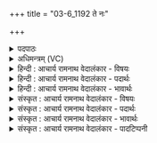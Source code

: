 +++
title = "03-6_1192 ते नः"

+++
<details><summary>पदपाठः</summary>

ते꣢। नः꣣। सहस्रि꣡ण꣢म्। र꣣यि꣢म्। प꣡व꣢꣯न्ताम्। आ। सु꣣वी꣡र्य꣢म्। सु꣣। वी꣡र्य꣢꣯म्। स्वा꣣नाः꣢। दे꣣वा꣡सः꣢। इ꣡न्द꣢꣯वः। ११९२।
</details>

<details><summary>अधिमन्त्रम् (VC)</summary>

- पवमानः सोमः
- असितः काश्यपो देवलो वा
- गायत्री
- षड्जः
</details>

<details><summary>हिन्दी : आचार्य रामनाथ वेदालंकार - विषयः</summary>

आनन्दरस क्या करें,यह अगले मन्त्र में कहा गया है।
</details>

<details><summary>हिन्दी : आचार्य रामनाथ वेदालंकार - पदार्थः</summary>

पदार्थान्वय -  (ते)वे पूर्वोक्त(स्वानाः)अभिषुत किये जाते हुए, (देवासः)स्वयं तेजस्वी तथा दूसरों को तेजस्वी बनानेवाले, (इन्दवः)रस से भिगोनेवाले सोम अर्थात् परमानन्द-रस(नः)हमारे लिए(सहस्रिणम्)सहस्रसंख्यक, (सुवीर्यम्)सुवीर्ययुक्त(रयिम्)अहिंसा,सत्य,भूतदया,माधुर्य,न्याय,उदारता आदि धन को(आ पवन्ताम्)लायें ॥६॥
</details>

<details><summary>हिन्दी : आचार्य रामनाथ वेदालंकार - भावार्थः</summary>

भावार्थ -  परमात्मा की उपासना से मिले हुए परमानन्द अनन्त दिव्यगुणसम्पदा को प्राप्त कराते हैं ॥६॥
</details>

<details><summary>संस्कृत : आचार्य रामनाथ वेदालंकार - विषयः</summary>

अथानन्दरसाः किं कुर्वन्त्वित्याह।
</details>

<details><summary>संस्कृत : आचार्य रामनाथ वेदालंकार - पदार्थः</summary>

पदार्थान्वय -  (ते)पूर्वोक्ताः, (स्वानाः)अभिषूयमाणाः, (देवासः)स्वयं दीप्ताः अन्येषां प्रदीपकाश्च(इन्दवः)रसक्लेदकाः सोमाः परमानन्दरसाः(नः)अस्मभ्यम्(सहस्रिणम्)सहस्रसंख्यावन्तम्, (सुवीर्यम्)सुवीर्योपेतम्(रयिम्)अहिंसासत्यभूतदयान्यायदाक्षिण्यादिकं धनम्(आ पवन्ताम्)आनयन्तु ॥६॥
</details>

<details><summary>संस्कृत : आचार्य रामनाथ वेदालंकार - भावार्थः</summary>

भावार्थ -  परमात्मोपासनया प्राप्यमाणाः परमानन्दा अनन्तां दिव्यगुणसम्पत्तिं लम्भयन्ते ॥६॥
</details>

<details><summary>संस्कृत : आचार्य रामनाथ वेदालंकार - पादटिप्पनी</summary>

टिप्पनी -   १.ऋ० ९।१३।५,‘सु॒वा॒ना’इति पाठः।
</details>
